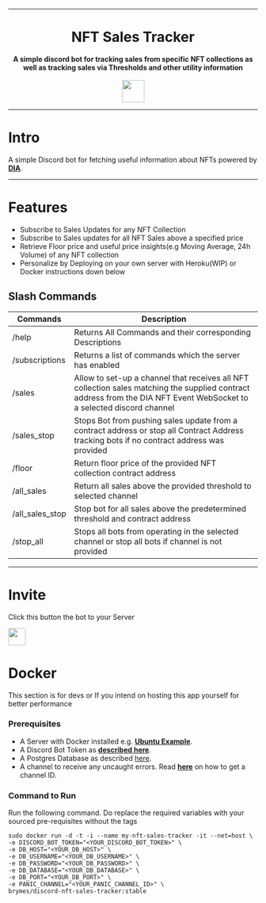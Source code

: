 <div align="center">
    <hr>
    <h1>NFT Sales Tracker</h1>
    <strong>
        A simple discord bot for tracking sales from specific NFT collections as well as tracking sales via Thresholds and other utility information
    </strong><br><br>
    <a href="http://bit.ly/3EmFRgE"><img src="https://img.shields.io/badge/%20-INVITE%20BOT-7F00FF.svg?style=for-the-badge&logo=discord" height="45" /></a>
<br>
</div>



---

# Intro

A simple Discord bot for fetching useful information about NFTs powered by [**DIA**](https://www.diadata.org).

---

# Features

- Subscribe to Sales Updates for any NFT Collection
- Subscribe to Sales updates for all NFT Sales above a specified price
- Retrieve Floor price and useful price insights(e.g Moving Average, 24h Volume) of any NFT collection
- Personalize by Deploying on your own server with Heroku(WIP) or Docker instructions down below

Slash Commands
---

| Commands        | Description                                                                                                                                                            |
|-----------------|------------------------------------------------------------------------------------------------------------------------------------------------------------------------|
| /help           | Returns All Commands and their corresponding Descriptions                                                                                                              |
| /subscriptions  | Returns a list of commands    which the server has enabled                                                                                                             |
| /sales          | Allow to set-up a channel that receives all NFT collection sales matching the supplied contract address from the DIA NFT Event WebSocket to a selected discord channel | 
| /sales_stop     | Stops Bot from pushing sales update from a contract address or stop all Contract Address tracking bots if no contract address was provided                             |                                                                                                                                                                  |
| /floor          | Return floor price of the provided NFT collection contract address                                                                                                     |
| /all_sales      | Return all sales above the provided threshold to selected channel                                                                                                      |
| /all_sales_stop | Stop bot for all sales above the predetermined threshold and contract address                                                                                          |
| /stop_all       | Stops all bots from operating in the selected channel or stop all bots if channel is not provided                                                                      |

---

# Invite

Click this button the bot to your Server

<a href="http://bit.ly/3EmFRgE"><img src="https://img.shields.io/badge/%20-INVITE%20BOT-7F00FF.svg?style=for-the-badge&logo=discord" height="35" /></a>

# Docker

This section is for devs or If you intend on hosting this app yourself for better performance

### Prerequisites

- A Server with Docker installed e.g. [**Ubuntu Example**](https://docs.docker.com/engine/install/ubuntu/).
- A Discord Bot Token as [**described
  here**](https://github.com/reactiflux/discord-irc/wiki/Creating-a-discord-bot-&-getting-a-token).
- A Postgres Database as described [here](https://www.makeuseof.com/install-configure-postgresql-on-ubuntu/). 
- A channel to receive any uncaught errors. Read [**here**](https://turbofuture.com/internet/Discord-Channel-ID) on how
  to get a channel ID.

### Command to Run

Run the following command. Do replace the required variables with your sourced pre-requisites without the tags

```
sudo docker run -d -t -i --name my-nft-sales-tracker -it --net=host \
-e DISCORD_BOT_TOKEN="<YOUR_DISCORD_BOT_TOKEN>" \
-e DB_HOST="<YOUR_DB_HOST>" \
-e DB_USERNAME="<YOUR_DB_USERNAME>" \
-e DB_PASSWORD="<YOUR_DB_PASSWORD>" \
-e DB_DATABASE="<YOUR_DB_DATABASE>" \
-e DB_PORT="<YOUR_DB_PORT>" \
-e PANIC_CHANNEL="<YOUR_PANIC_CHANNEL_ID>" \
brymes/discord-nft-sales-tracker:stable 
```
